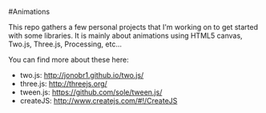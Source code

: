 #Animations

This repo gathers a few personal projects that I'm working on to get started with some libraries.
It is mainly about animations using HTML5 canvas, Two.js, Three.js, Processing, etc...

You can find more about these here:

- two.js: http://jonobr1.github.io/two.js/
- three.js: http://threejs.org/
- tween.js: https://github.com/sole/tween.js/
- createJS: http://www.createjs.com/#!/CreateJS
